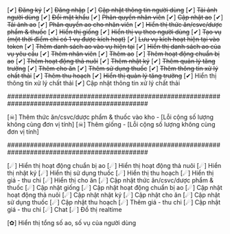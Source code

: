 [✔] ~~Đăng ký~~
[✔] ~~Đăng nhập~~
[✔] ~~Cập nhật thông tin người dùng~~
[✔] ~~Tải ảnh người dùng~~
[✔] ~~Đổi mật khẩu~~
[✔] ~~Phân quyền nhân viên~~
[✔] ~~Cập nhật ao~~
[✔] ~~Tải ảnh ao~~
[✔] ~~Phân quyền ao cho nhân viên~~
[✔] ~~Hiển thị thức ăn/csvc/dược phẩm & thuốc~~
[✔] ~~Hiển thị giống~~
[✔] ~~Hiển thị vụ theo người dùng~~
[✔] ~~Tạo vụ (một thời điểm chỉ có 1 vụ được kích hoạt)~~
[✔] ~~Lưu vụ kích hoạt hiện tại vào token~~
[✔] ~~Thêm danh sách ao vào vụ hiện tại~~
[✔] ~~Hiển thị danh sách ao của vụ yêu cầu~~
[✔] ~~Thêm nhân viên~~
[✔] ~~Thêm ao~~
[✔] ~~Thêm hoạt động chuẩn bị ao~~
[✔] ~~Thêm hoạt động thả nuôi~~
[✔] ~~Thêm nhật ký~~
[✔] ~~Thêm quản lý tăng trưởng~~
[✔] ~~Thêm cho ăn~~
[✔] ~~Thêm sử dụng thuốc~~
[✔] ~~Thêm thông tin xử lý chất thải~~
[✔] ~~Thêm thu hoạch~~
[✔] ~~Hiển thị quản lý tăng trưởng~~
[✔] Hiển thị thông tin xử lý chất thải
[✔] Cập nhật thông tin xử lý chất thải

#############################################################################################

[☠] Thêm thức ăn/csvc/dược phẩm & thuốc vào kho - [Lỗi cộng số lượng không cùng đơn vị tính]
[☠] Thêm giống - [Lỗi cộng số lượng không cùng đơn vị tính]

#############################################################################################

[☄] Hiển thị hoạt động chuẩn bị ao
[☄] Hiển thị hoạt động thả nuôi
[☄] Hiển thị nhật ký
[☄] Hiển thị sử dụng thuốc
[☄] Hiển thị thu hoạch
[☄] Hiển thị giá - thu chi
[☄] Hiển thị cho ăn
[☄] Cập nhật thức ăn/csvc/dược phẩm & thuốc
[☄] Cập nhật giống
[☄] Cập nhật hoạt động chuẩn bị ao
[☄] Cập nhật hoạt động thả nuôi
[☄] Cập nhật nhật ký
[☄] Cập nhật cho ăn
[☄] Cập nhật sử dụng thuốc
[☄] Cập nhật thu hoạch
[☄] Thêm giá - thu chi
[☄] Cập nhật giá - thu chi
[☄] Chat
[☄] Đồ thị realtime

[✿] Hiển thị tổng số ao, số vụ của người dùng